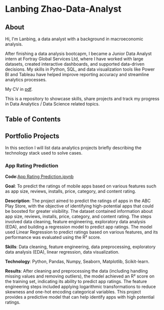 # Lanbing Zhao-Data-Analyst
## About
Hi, I'm Lanbing, a data analyst with a background in macroeconomic analysis. <br>

After finishing a data analysis bootcapm, I became a Junior Data Analyst intern at Fortray Global Services Ltd, where I have worked with large datasets, created interactive dashboards, and supported data-driven decisions. My skills in Python, SQL, and data visualization tools like Power BI and Tableau have helped improve reporting accuracy and streamline analytics processes.<br> 

My CV in [pdf](https://github.com/zhaoycy/Portfolio-Projects/blob/main/Lanbing%20Zhao%20-%20CV%20-%20Data%20Analyst.pdf).<br>

This is a repository to showcase skills, share projects and track my progress in Data Analytics / Data Science related topics.<br>

## Table of Contents

## Portfolio Projects
 In this section I will list data analytics projects briefly describing the technology stack used to solve cases.

### App Rating Prediction
**Code**:[App Rating Prediction.ipynb](https://github.com/zhaoycy/Portfolio-Projects/blob/main/App%20Rating%20Prediction.ipynb)

**Goal**: To predict the ratings of mobile apps based on various features such as app size, reviews, installs, price, category, and content rating.

**Description**: The project aimed to predict the ratings of apps in the ABC Play Store, with the objective of identifying high-potential apps that could be boosted for greater visibility. The dataset contained information about app size, reviews, installs, price, category, and content rating. The steps involved data cleaning, feature engineering, exploratory data analysis (EDA), and building a regression model to predict app ratings. The model used Linear Regression to predict ratings based on various features, and its performance was evaluated using the R² score.

**Skills**: Data cleaning, feature engineering, data preprocessing, exploratory data analysis (EDA), linear regression, data visualization.

**Technology**: Python, Pandas, Numpy, Seaborn, Matplotlib, Scikit-learn.

**Results**: After cleaning and preprocessing the data (including handling missing values and removing outliers), the model achieved an R² score on the training set, indicating its ability to predict app ratings. The feature engineering steps included applying logarithmic transformations to reduce skewness and one-hot encoding categorical variables. This project provides a predictive model that can help identify apps with high potential ratings.
